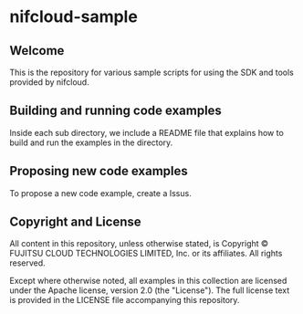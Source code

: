 # nifcloud-sample

## Welcome
This is the repository for various sample scripts for using the SDK and tools provided by nifcloud. 

## Building and running code examples
Inside each sub directory, we include a README file that explains how to build and run the examples in the directory.

## Proposing new code examples
To propose a new code example, create a Issus.


## Copyright and License

All content in this repository, unless otherwise stated, is Copyright © FUJITSU CLOUD TECHNOLOGIES LIMITED, Inc. or its affiliates. All rights reserved.

Except where otherwise noted, all examples in this collection are licensed under the Apache license, version 2.0 (the "License"). The full license text is provided in the LICENSE file accompanying this repository.
